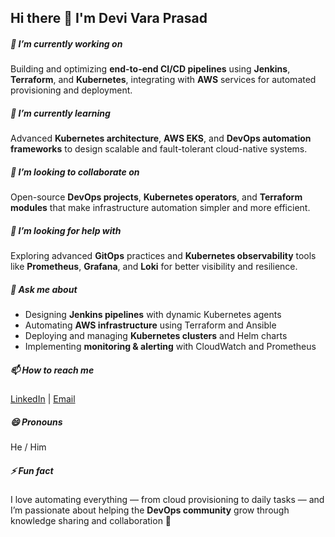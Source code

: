 ## Hi there 👋 I'm Devi Vara Prasad  

##### 🔭 I’m currently working on  
Building and optimizing **end-to-end CI/CD pipelines** using **Jenkins**, **Terraform**, and **Kubernetes**, integrating with **AWS** services for automated provisioning and deployment.

##### 🌱 I’m currently learning  
Advanced **Kubernetes architecture**, **AWS EKS**, and **DevOps automation frameworks** to design scalable and fault-tolerant cloud-native systems.

##### 👯 I’m looking to collaborate on  
Open-source **DevOps projects**, **Kubernetes operators**, and **Terraform modules** that make infrastructure automation simpler and more efficient.

##### 🤔 I’m looking for help with  
Exploring advanced **GitOps** practices and **Kubernetes observability** tools like **Prometheus**, **Grafana**, and **Loki** for better visibility and resilience.

##### 💬 Ask me about  
- Designing **Jenkins pipelines** with dynamic Kubernetes agents  
- Automating **AWS infrastructure** using Terraform and Ansible  
- Deploying and managing **Kubernetes clusters** and Helm charts  
- Implementing **monitoring & alerting** with CloudWatch and Prometheus  

##### 📫 How to reach me  
[LinkedIn](https://www.linkedin.com/in/jamidvp/) | [Email](mailto:jamidvp@gmail.com)

##### 😄 Pronouns  
He / Him  

##### ⚡ Fun fact  
I love automating everything — from cloud provisioning to daily tasks — and I’m passionate about helping the **DevOps community** grow through knowledge sharing and collaboration 🚀  

